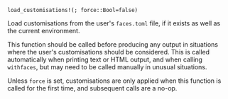 ```
load_customisations!(; force::Bool=false)
```

Load customisations from the user's `faces.toml` file, if it exists as well as the current environment.

This function should be called before producing any output in situations where the user's customisations should be considered. This is called automatically when printing text or HTML output, and when calling `withfaces`, but may need to be called manually in unusual situations.

Unless `force` is set, customisations are only applied when this function is called for the first time, and subsequent calls are a no-op.
